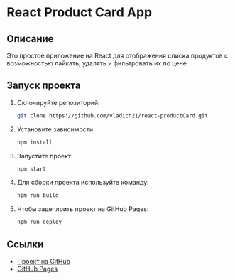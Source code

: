 # React Product Card App

## Описание
Это простое приложение на React для отображения списка продуктов с возможностью лайкать, удалять и фильтровать их по цене.

## Запуск проекта

1. Склонируйте репозиторий:
    ```bash
    git clone https://github.com/vladich21/react-productCard.git
    ```

2. Установите зависимости:
    ```bash
    npm install
    ```

3. Запустите проект:
    ```bash
    npm start
    ```

4. Для сборки проекта используйте команду:
    ```bash
    npm run build
    ```

5. Чтобы задеплоить проект на GitHub Pages:
    ```bash
    npm run deploy
    ```

## Ссылки

- [Проект на GitHub](https://github.com/vladich21/react-productCard)
- [GitHub Pages](https://vladich21.github.io/react-productCard/)
